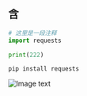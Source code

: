 ## 含
```python
# 这里是一段注释
import requests

print(222)
```
```shell
pip install requests
```
![Image text](https://raw.github.com/yourName/repositpry/master/yourprojectName/img-folder/test.jpg)
